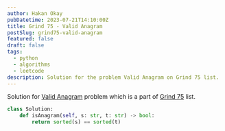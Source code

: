 ```yaml
---
author: Hakan Okay
pubDatetime: 2023-07-21T14:10:00Z
title: Grind 75 - Valid Anagram
postSlug: grind75-valid-anagram
featured: false
draft: false
tags:
  - python
  - algorithms
  - leetcode
description: Solution for the problem Valid Anagram on Grind 75 list.
---
```


Solution for [Valid Anagram](https://leetcode.com/problems/valid-anagram/description/) problem which is a part of [Grind 75](https://www.techinterviewhandbook.org/grind75) list.

```python
class Solution:
    def isAnagram(self, s: str, t: str) -> bool:
        return sorted(s) == sorted(t)
```
